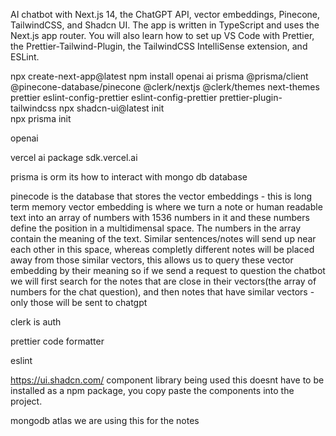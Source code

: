 AI chatbot with Next.js 14, the ChatGPT API, vector embeddings, Pinecone, TailwindCSS, and Shadcn UI. The app is written in TypeScript and uses the Next.js app router. You will also learn how to set up VS Code with Prettier, the Prettier-Tailwind-Plugin, the TailwindCSS IntelliSense extension, and ESLint.

npx create-next-app@latest
npm install openai ai prisma @prisma/client @pinecone-database/pinecone @clerk/nextjs @clerk/themes next-themes prettier eslint-config-prettier eslint-config-prettier prettier-plugin-tailwindcss
npx shadcn-ui@latest init                                                                                     
npx prisma init


openai 

vercel ai package sdk.vercel.ai   

prisma is orm its how to interact with mongo db database

pinecode is the database that stores the vector embeddings - this is long term memory 
    vector embedding is where we turn a note or human readable text into an array of numbers with 1536 numbers in it and these numbers define the position in a multidimensal space. The numbers in the array contain the meaning of the text. Similar sentences/notes will send up near each other in this space, whereas completly different notes will be placed away from those similar vectors, this allows us to query these vector embedding by their meaning so if we send a request to question the chatbot we will first search for the notes that are close in their vectors(the array of numbers for the chat question), and then notes that have similar vectors - only those will be sent to chatgpt

clerk is auth 

prettier code formatter 

eslint 


https://ui.shadcn.com/ component library being used 
this doesnt have to be installed as a npm package, you copy paste the components into the project. 

mongodb atlas we are using this for the notes 

